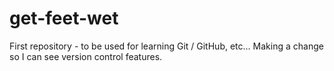 # get-feet-wet
First repository - to be used for learning Git / GitHub, etc...
Making a change so I can see version control features.
